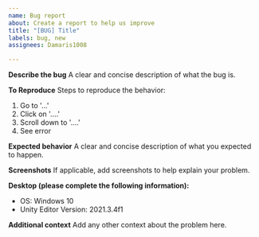 ```yaml
---
name: Bug report
about: Create a report to help us improve
title: "[BUG] Title"
labels: bug, new
assignees: Damaris1008

---
```


**Describe the bug**
A clear and concise description of what the bug is.

**To Reproduce**
Steps to reproduce the behavior:
1. Go to '...'
2. Click on '....'
3. Scroll down to '....'
4. See error

**Expected behavior**
A clear and concise description of what you expected to happen.

**Screenshots**
If applicable, add screenshots to help explain your problem.

**Desktop (please complete the following information):**
 - OS: Windows 10
 - Unity Editor Version: 2021.3.4f1

**Additional context**
Add any other context about the problem here.
